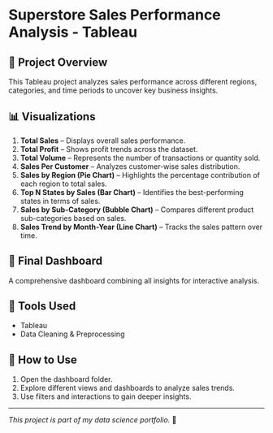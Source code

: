 # Superstore Sales Performance Analysis - Tableau 

## 📌 Project Overview
This Tableau project analyzes sales performance across different regions, categories, and time periods to uncover key business insights.

## 📊 Visualizations
1. **Total Sales** – Displays overall sales performance.
2. **Total Profit** – Shows profit trends across the dataset.
3. **Total Volume** – Represents the number of transactions or quantity sold.
4. **Sales Per Customer** – Analyzes customer-wise sales distribution.
5. **Sales by Region (Pie Chart)** – Highlights the percentage contribution of each region to total sales.
6. **Top N States by Sales (Bar Chart)** – Identifies the best-performing states in terms of sales.
7. **Sales by Sub-Category (Bubble Chart)** – Compares different product sub-categories based on sales.
8. **Sales Trend by Month-Year (Line Chart)** – Tracks the sales pattern over time.

## 📌 Final Dashboard
A comprehensive dashboard combining all insights for interactive analysis.

## 🚀 Tools Used
- Tableau
- Data Cleaning & Preprocessing

## 📂 How to Use
1. Open the dashboard folder.
2. Explore different views and dashboards to analyze sales trends.
3. Use filters and interactions to gain deeper insights.

---

*This project is part of my data science portfolio.* 🚀
